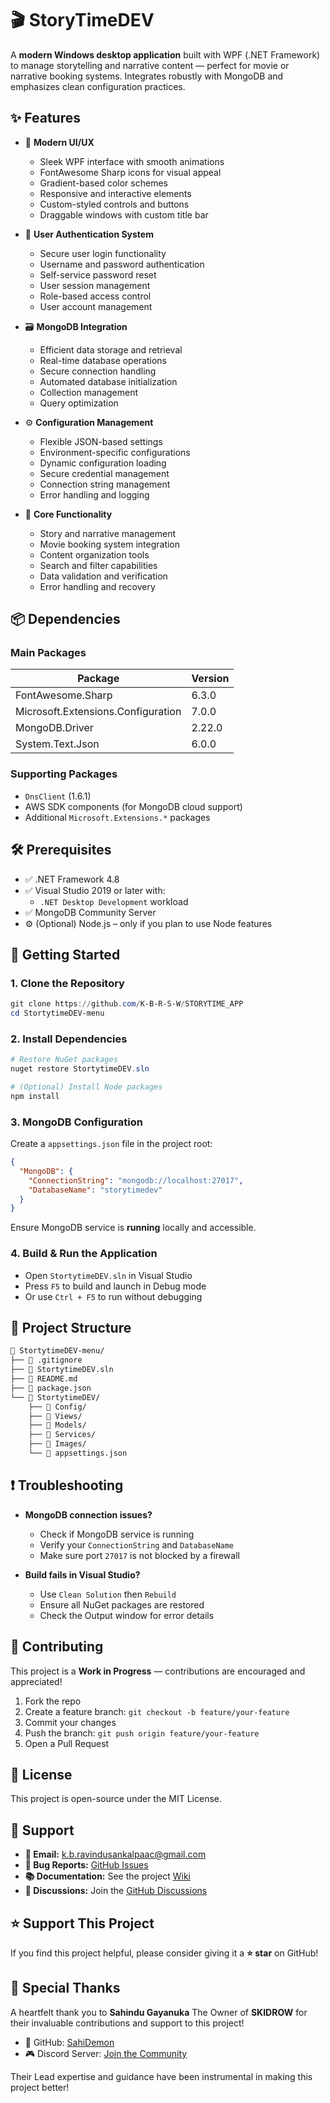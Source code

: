 # 🎬 StoryTimeDEV

A **modern Windows desktop application** built with WPF (.NET Framework) to manage storytelling and narrative content — perfect for movie or narrative booking systems. Integrates robustly with MongoDB and emphasizes clean configuration practices.

## ✨ Features

* 🎨 **Modern UI/UX**
  * Sleek WPF interface with smooth animations
  * FontAwesome Sharp icons for visual appeal
  * Gradient-based color schemes
  * Responsive and interactive elements
  * Custom-styled controls and buttons
  * Draggable windows with custom title bar

* 🔐 **User Authentication System**
  * Secure user login functionality
  * Username and password authentication
  * Self-service password reset
  * User session management
  * Role-based access control
  * User account management

* 🗃️ **MongoDB Integration**
  * Efficient data storage and retrieval
  * Real-time database operations
  * Secure connection handling
  * Automated database initialization
  * Collection management
  * Query optimization

* ⚙️ **Configuration Management**
  * Flexible JSON-based settings
  * Environment-specific configurations
  * Dynamic configuration loading
  * Secure credential management
  * Connection string management
  * Error handling and logging

* 💼 **Core Functionality**
  * Story and narrative management
  * Movie booking system integration
  * Content organization tools
  * Search and filter capabilities
  * Data validation and verification
  * Error handling and recovery

## 📦 Dependencies

### Main Packages

| Package | Version |
|---------|---------|
| FontAwesome.Sharp | 6.3.0 |
| Microsoft.Extensions.Configuration | 7.0.0 |
| MongoDB.Driver | 2.22.0 |
| System.Text.Json | 6.0.0 |

### Supporting Packages

* `DnsClient` (1.6.1)
* AWS SDK components (for MongoDB cloud support)
* Additional `Microsoft.Extensions.*` packages

## 🛠 Prerequisites

* ✅ .NET Framework 4.8
* ✅ Visual Studio 2019 or later with:
   * `.NET Desktop Development` workload
* ✅ MongoDB Community Server
* ⚙️ (Optional) Node.js – only if you plan to use Node features

## 🚀 Getting Started

### 1. Clone the Repository

```powershell
git clone https://github.com/K-B-R-S-W/STORYTIME_APP
cd StortytimeDEV-menu
```

### 2. Install Dependencies

```powershell
# Restore NuGet packages
nuget restore StortytimeDEV.sln

# (Optional) Install Node packages
npm install
```

### 3. MongoDB Configuration

Create a `appsettings.json` file in the project root:

```json
{
  "MongoDB": {
    "ConnectionString": "mongodb://localhost:27017",
    "DatabaseName": "storytimedev"
  }
}
```

Ensure MongoDB service is **running** locally and accessible.

### 4. Build & Run the Application

* Open `StortytimeDEV.sln` in Visual Studio
* Press `F5` to build and launch in Debug mode
* Or use `Ctrl + F5` to run without debugging

## 🧩 Project Structure

```bash
📁 StortytimeDEV-menu/
├── 📄 .gitignore                
├── 📄 StortytimeDEV.sln         
├── 📄 README.md                 
├── 📄 package.json              
└── 📁 StortytimeDEV/           
    ├── 📁 Config/              
    ├── 📁 Views/              
    ├── 📁 Models/             
    ├── 📁 Services/           
    ├── 📁 Images/             
    └── 📄 appsettings.json    
```

## ❗ Troubleshooting

* **MongoDB connection issues?**
   * Check if MongoDB service is running
   * Verify your `ConnectionString` and `DatabaseName`
   * Make sure port `27017` is not blocked by a firewall

* **Build fails in Visual Studio?**
   * Use `Clean Solution` then `Rebuild`
   * Ensure all NuGet packages are restored
   * Check the Output window for error details

## 🤝 Contributing

This project is a **Work in Progress** — contributions are encouraged and appreciated!

1. Fork the repo
2. Create a feature branch: `git checkout -b feature/your-feature`
3. Commit your changes
4. Push the branch: `git push origin feature/your-feature`
5. Open a Pull Request

## 📜 License

This project is open-source under the MIT License.

## 📮 Support

- **📧 Email:** [k.b.ravindusankalpaac@gmail.com](mailto:k.b.ravindusankalpaac@gmail.com)  
- **🐞 Bug Reports:** [GitHub Issues](https://github.com/K-B-R-S-W/STORYTIME_APP/issues)  
- **📚 Documentation:** See the project [Wiki](https://github.com/K-B-R-S-W/STORYTIME_APP/wiki)  
- **💭 Discussions:** Join the [GitHub Discussions](https://github.com/K-B-R-S-W/STORYTIME_APP/discussions)

## ⭐ Support This Project

If you find this project helpful, please consider giving it a **⭐ star** on GitHub!

## 🙏 Special Thanks

A heartfelt thank you to **Sahindu Gayanuka** The Owner of **SKIDROW** for their invaluable contributions and support to this project!

* 🌟 GitHub: [SahiDemon](https://github.com/SahiDemon)
* 🎮 Discord Server: [Join the Community](https://discord.gg/TFv9yGa3sc)

Their Lead expertise and guidance have been instrumental in making this project better!
